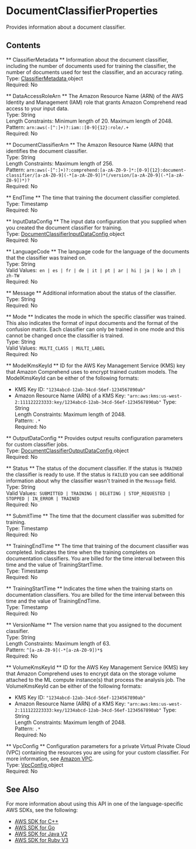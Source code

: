 # DocumentClassifierProperties<a name="API_DocumentClassifierProperties"></a>

Provides information about a document classifier\.

## Contents<a name="API_DocumentClassifierProperties_Contents"></a>

 ** ClassifierMetadata **   <a name="comprehend-Type-DocumentClassifierProperties-ClassifierMetadata"></a>
Information about the document classifier, including the number of documents used for training the classifier, the number of documents used for test the classifier, and an accuracy rating\.  
Type: [ ClassifierMetadata ](API_ClassifierMetadata.md) object  
Required: No

 ** DataAccessRoleArn **   <a name="comprehend-Type-DocumentClassifierProperties-DataAccessRoleArn"></a>
The Amazon Resource Name \(ARN\) of the AWS Identity and Management \(IAM\) role that grants Amazon Comprehend read access to your input data\.  
Type: String  
Length Constraints: Minimum length of 20\. Maximum length of 2048\.  
Pattern: `arn:aws(-[^:]+)?:iam::[0-9]{12}:role/.+`   
Required: No

 ** DocumentClassifierArn **   <a name="comprehend-Type-DocumentClassifierProperties-DocumentClassifierArn"></a>
The Amazon Resource Name \(ARN\) that identifies the document classifier\.  
Type: String  
Length Constraints: Maximum length of 256\.  
Pattern: `arn:aws(-[^:]+)?:comprehend:[a-zA-Z0-9-]*:[0-9]{12}:document-classifier/[a-zA-Z0-9](-*[a-zA-Z0-9])*(/version/[a-zA-Z0-9](-*[a-zA-Z0-9])*)?`   
Required: No

 ** EndTime **   <a name="comprehend-Type-DocumentClassifierProperties-EndTime"></a>
The time that training the document classifier completed\.  
Type: Timestamp  
Required: No

 ** InputDataConfig **   <a name="comprehend-Type-DocumentClassifierProperties-InputDataConfig"></a>
The input data configuration that you supplied when you created the document classifier for training\.  
Type: [ DocumentClassifierInputDataConfig ](API_DocumentClassifierInputDataConfig.md) object  
Required: No

 ** LanguageCode **   <a name="comprehend-Type-DocumentClassifierProperties-LanguageCode"></a>
The language code for the language of the documents that the classifier was trained on\.  
Type: String  
Valid Values:` en | es | fr | de | it | pt | ar | hi | ja | ko | zh | zh-TW`   
Required: No

 ** Message **   <a name="comprehend-Type-DocumentClassifierProperties-Message"></a>
Additional information about the status of the classifier\.  
Type: String  
Required: No

 ** Mode **   <a name="comprehend-Type-DocumentClassifierProperties-Mode"></a>
Indicates the mode in which the specific classifier was trained\. This also indicates the format of input documents and the format of the confusion matrix\. Each classifier can only be trained in one mode and this cannot be changed once the classifier is trained\.  
Type: String  
Valid Values:` MULTI_CLASS | MULTI_LABEL`   
Required: No

 ** ModelKmsKeyId **   <a name="comprehend-Type-DocumentClassifierProperties-ModelKmsKeyId"></a>
ID for the AWS Key Management Service \(KMS\) key that Amazon Comprehend uses to encrypt trained custom models\. The ModelKmsKeyId can be either of the following formats:  
+ KMS Key ID: `"1234abcd-12ab-34cd-56ef-1234567890ab"` 
+ Amazon Resource Name \(ARN\) of a KMS Key: `"arn:aws:kms:us-west-2:111122223333:key/1234abcd-12ab-34cd-56ef-1234567890ab"` 
Type: String  
Length Constraints: Maximum length of 2048\.  
Pattern: `.*`   
Required: No

 ** OutputDataConfig **   <a name="comprehend-Type-DocumentClassifierProperties-OutputDataConfig"></a>
 Provides output results configuration parameters for custom classifier jobs\.  
Type: [ DocumentClassifierOutputDataConfig ](API_DocumentClassifierOutputDataConfig.md) object  
Required: No

 ** Status **   <a name="comprehend-Type-DocumentClassifierProperties-Status"></a>
The status of the document classifier\. If the status is `TRAINED` the classifier is ready to use\. If the status is `FAILED` you can see additional information about why the classifier wasn't trained in the `Message` field\.  
Type: String  
Valid Values:` SUBMITTED | TRAINING | DELETING | STOP_REQUESTED | STOPPED | IN_ERROR | TRAINED`   
Required: No

 ** SubmitTime **   <a name="comprehend-Type-DocumentClassifierProperties-SubmitTime"></a>
The time that the document classifier was submitted for training\.  
Type: Timestamp  
Required: No

 ** TrainingEndTime **   <a name="comprehend-Type-DocumentClassifierProperties-TrainingEndTime"></a>
The time that training of the document classifier was completed\. Indicates the time when the training completes on documentation classifiers\. You are billed for the time interval between this time and the value of TrainingStartTime\.  
Type: Timestamp  
Required: No

 ** TrainingStartTime **   <a name="comprehend-Type-DocumentClassifierProperties-TrainingStartTime"></a>
Indicates the time when the training starts on documentation classifiers\. You are billed for the time interval between this time and the value of TrainingEndTime\.   
Type: Timestamp  
Required: No

 ** VersionName **   <a name="comprehend-Type-DocumentClassifierProperties-VersionName"></a>
The version name that you assigned to the document classifier\.  
Type: String  
Length Constraints: Maximum length of 63\.  
Pattern: `^[a-zA-Z0-9](-*[a-zA-Z0-9])*$`   
Required: No

 ** VolumeKmsKeyId **   <a name="comprehend-Type-DocumentClassifierProperties-VolumeKmsKeyId"></a>
ID for the AWS Key Management Service \(KMS\) key that Amazon Comprehend uses to encrypt data on the storage volume attached to the ML compute instance\(s\) that process the analysis job\. The VolumeKmsKeyId can be either of the following formats:  
+ KMS Key ID: `"1234abcd-12ab-34cd-56ef-1234567890ab"` 
+ Amazon Resource Name \(ARN\) of a KMS Key: `"arn:aws:kms:us-west-2:111122223333:key/1234abcd-12ab-34cd-56ef-1234567890ab"` 
Type: String  
Length Constraints: Maximum length of 2048\.  
Pattern: `.*`   
Required: No

 ** VpcConfig **   <a name="comprehend-Type-DocumentClassifierProperties-VpcConfig"></a>
 Configuration parameters for a private Virtual Private Cloud \(VPC\) containing the resources you are using for your custom classifier\. For more information, see [Amazon VPC](https://docs.aws.amazon.com/vpc/latest/userguide/what-is-amazon-vpc.html)\.   
Type: [ VpcConfig ](API_VpcConfig.md) object  
Required: No

## See Also<a name="API_DocumentClassifierProperties_SeeAlso"></a>

For more information about using this API in one of the language\-specific AWS SDKs, see the following:
+  [ AWS SDK for C\+\+](https://docs.aws.amazon.com/goto/SdkForCpp/comprehend-2017-11-27/DocumentClassifierProperties) 
+  [ AWS SDK for Go](https://docs.aws.amazon.com/goto/SdkForGoV1/comprehend-2017-11-27/DocumentClassifierProperties) 
+  [ AWS SDK for Java V2](https://docs.aws.amazon.com/goto/SdkForJavaV2/comprehend-2017-11-27/DocumentClassifierProperties) 
+  [ AWS SDK for Ruby V3](https://docs.aws.amazon.com/goto/SdkForRubyV3/comprehend-2017-11-27/DocumentClassifierProperties) 